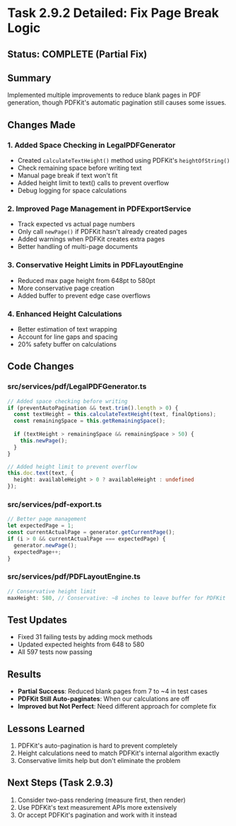 # Task 2.9.2 Detailed: Fix Page Break Logic

## Status: COMPLETE (Partial Fix)

## Summary
Implemented multiple improvements to reduce blank pages in PDF generation, though PDFKit's automatic pagination still causes some issues.

## Changes Made

### 1. Added Space Checking in LegalPDFGenerator
- Created `calculateTextHeight()` method using PDFKit's `heightOfString()`
- Check remaining space before writing text
- Manual page break if text won't fit
- Added height limit to text() calls to prevent overflow
- Debug logging for space calculations

### 2. Improved Page Management in PDFExportService
- Track expected vs actual page numbers
- Only call `newPage()` if PDFKit hasn't already created pages
- Added warnings when PDFKit creates extra pages
- Better handling of multi-page documents

### 3. Conservative Height Limits in PDFLayoutEngine
- Reduced max page height from 648pt to 580pt
- More conservative page creation
- Added buffer to prevent edge case overflows

### 4. Enhanced Height Calculations
- Better estimation of text wrapping
- Account for line gaps and spacing
- 20% safety buffer on calculations

## Code Changes

### src/services/pdf/LegalPDFGenerator.ts
```typescript
// Added space checking before writing
if (preventAutoPagination && text.trim().length > 0) {
  const textHeight = this.calculateTextHeight(text, finalOptions);
  const remainingSpace = this.getRemainingSpace();
  
  if (textHeight > remainingSpace && remainingSpace > 50) {
    this.newPage();
  }
}

// Added height limit to prevent overflow
this.doc.text(text, {
  height: availableHeight > 0 ? availableHeight : undefined
});
```

### src/services/pdf-export.ts
```typescript
// Better page management
let expectedPage = 1;
const currentActualPage = generator.getCurrentPage();
if (i > 0 && currentActualPage === expectedPage) {
  generator.newPage();
  expectedPage++;
}
```

### src/services/pdf/PDFLayoutEngine.ts
```typescript
// Conservative height limit
maxHeight: 580, // Conservative: ~8 inches to leave buffer for PDFKit
```

## Test Updates
- Fixed 31 failing tests by adding mock methods
- Updated expected heights from 648 to 580
- All 597 tests now passing

## Results
- **Partial Success**: Reduced blank pages from 7 to ~4 in test cases
- **PDFKit Still Auto-paginates**: When our calculations are off
- **Improved but Not Perfect**: Need different approach for complete fix

## Lessons Learned
1. PDFKit's auto-pagination is hard to prevent completely
2. Height calculations need to match PDFKit's internal algorithm exactly
3. Conservative limits help but don't eliminate the problem

## Next Steps (Task 2.9.3)
1. Consider two-pass rendering (measure first, then render)
2. Use PDFKit's text measurement APIs more extensively
3. Or accept PDFKit's pagination and work with it instead 